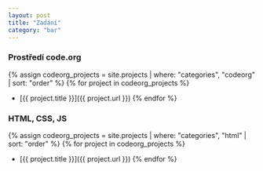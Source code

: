 ```yaml
---
layout: post
title: "Zadání"
category: "bar"
---
```


### Prostředí code.org

{% assign codeorg_projects = site.projects | where: "categories", "codeorg" | sort: "order" %}
{% for project in codeorg_projects %}

- [{{ project.title }}]({{ project.url }})
  {% endfor %}

### HTML, CSS, JS

{% assign codeorg_projects = site.projects | where: "categories", "html" | sort: "order" %}
{% for project in codeorg_projects %}

- [{{ project.title }}]({{ project.url }})
  {% endfor %}
